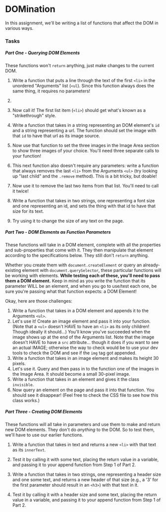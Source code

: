 # DOMination

In this assignment, we'll be writing a list of functions that affect the DOM in various ways.

### Tasks

##### Part One - Querying DOM Elements

These functions won't `return` anything, just make changes to the current DOM.

1. Write a function that puts a line through the text of the first `<li>` in the unordered "Arguments" list (`<ul`). Since this function always does the same thing, it requires no parameters!
2. 
3. Now call it! The first list item (`<li>`) should get what's known as a "strikethrough" style.

4. Write a function that takes in a string representing an DOM element's `id` and a string representing a url. The function should set the image with that `id` to have that url as its image source.
   
5. Now use that function to set the three images in the Image Area section to show three images of your choice. You'll need three separate calls to your function!
   
6. This next function also doesn't require any parameters: write a function that always removes the last `<li>` from the Arguments `<ul>`  (try looking up "last child" and the `.remove` method). This is a bit tricky, but doable!
   
7. Now use it to remove the last two items from that list. You'll need to call it twice!
   
8.  Write a function that takes in two strings, one representing a font size and one representing an id, and sets the thing with that id to have that size for its text.
   
9.  Try using it to change the size of any text on the page.

##### Part Two - DOM Elements as Function Parameters

These functions will take in a DOM element, complete with all the properties and sub-properties that come with it. They then manipulate that element according to the specifications below. They still don't `return` anything.

Whether you create them with `document.createElement` or query an already-existing element with `document.querySelector`, these particular functions will be working with elements. **While testing each of these, you'll need to pass them a DOM element.** Keep in mind as you write the function that its parameter WILL be an element, and when you go to use/test each one, be sure you're passing what that function expects: a DOM Element!

Okay, here are those challenges:

1. Write a function that takes in a DOM element and appends it to the Arguments `<ul>`.
2. Let's use it! Create an image element and pass it into your function. (Note that a `<ul>` doesn't HAVE to have an `<li>` as its only children! Though ideally it should...) You'll know you've succeeded when the image shows up at the end of the Arguments list. Note that the image doesn't HAVE to have a `src` attribute... though it does if you want to see an actual IMAGE; otherwise the way to check would be to use your dev tools to check the DOM and see if the `img` tag got appended.
3. Write a function that takes in an image element and makes its height 30 pixels.
4. Let's use it. Query and then pass in to the function one of the images in the Image Area. It should become a small 30-pixel image.
5. Write a function that takes in an element and gives it the class `invisible`.
6. Now query an element on the page and pass it into that function. You should see it disappear! (Feel free to check the CSS file to see how this class works.)

##### Part Three - Creating DOM Elements

These functions will all take in parameters and use them to make and return new DOM elements. They don't do _anything_ to the DOM. So to test them, we'll have to use our earlier functions.

1. Write a function that takes in text and returns a new `<li>` with that text as its `innerText`.
2. Test it by calling it with some text, placing the return value in a variable, and passing it to your append function from Step 1 of Part 2.


3. Write a function that takes in two strings, one representing a header size and one some text, and returns a new header of that size (e.g., a '3' for the first parameter should result in an `<h3>`) with that text in it.
   
5. Test it by calling it with a header size and some text, placing the return value in a variable, and passing it to your append function from Step 1 of Part 2.
